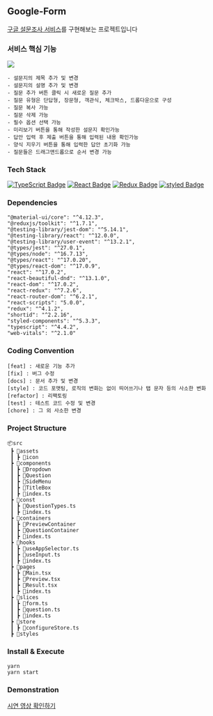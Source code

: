 ## Google-Form

[구글 설문조사 서비스](https://docs.google.com/forms)를 구현해보는 프로젝트입니다

### 서비스 핵심 기능

<img src="https://user-images.githubusercontent.com/49135797/147803061-74a2518b-a23a-44f3-a865-2883192ee711.png"/>

```
- 설문지의 제목 추가 및 변경
- 설문지의 설명 추가 및 변경
- 질문 추가 버튼 클릭 시 새로운 질문 추가
- 질문 유형은 단답형, 장문형, 객관식, 체크박스, 드롭다운으로 구성
- 질문 복사 가능
- 질문 삭제 가능
- 필수 옵션 선택 가능
- 미리보기 버튼을 통해 작성한 설문지 확인가능
- 답안 입력 후 제출 버튼을 통해 입력된 내용 확인가능
- 양식 지우기 버튼을 통해 입력한 답안 초기화 가능
- 질문들은 드래그앤드롭으로 순서 변경 가능
```

### Tech Stack

[![TypeScript Badge](https://img.shields.io/badge/Typescript-235A97?style=flat-square&logo=Typescript&logoColor=white)]()
[![React Badge](https://img.shields.io/badge/React-61DAFB?style=flat-square&logo=React&logoColor=white)]()
[![Redux Badge](https://img.shields.io/badge/Redux-764ABC?style=flat-square&logo=redux&logoColor=white)]()
[![styled Badge](https://img.shields.io/badge/styled-DB7093?style=flat-square&logo=styled-components&logoColor=white)]()

### Dependencies

```
"@material-ui/core": "^4.12.3",
"@reduxjs/toolkit": "^1.7.1",
"@testing-library/jest-dom": "^5.14.1",
"@testing-library/react": "^12.0.0",
"@testing-library/user-event": "^13.2.1",
"@types/jest": "^27.0.1",
"@types/node": "^16.7.13",
"@types/react": "^17.0.20",
"@types/react-dom": "^17.0.9",
"react": "^17.0.2",
"react-beautiful-dnd": "^13.1.0",
"react-dom": "^17.0.2",
"react-redux": "^7.2.6",
"react-router-dom": "^6.2.1",
"react-scripts": "5.0.0",
"redux": "^4.1.2",
"shortid": "^2.2.16",
"styled-components": "^5.3.3",
"typescript": "^4.4.2",
"web-vitals": "^2.1.0"
```

### Coding Convention

```
[feat] : 새로운 기능 추가
[fix] : 버그 수정
[docs] : 문서 추가 및 변경
[style] : 코드 포맷팅, 로직의 변화는 없이 띄어쓰기나 탭 문자 등의 사소한 변화
[refactor] : 리팩토링
[test] : 테스트 코드 수정 및 변경
[chore] : 그 외 사소한 변경
```

### Project Structure

```
📦src
 ┣ 📂assets
 ┃ ┣ 📂icon
 ┣ 📂components
 ┃ ┣ 📂Dropdown
 ┃ ┣ 📂Question
 ┃ ┣ 📂SideMenu
 ┃ ┣ 📂TitleBox
 ┃ ┣ 📜index.ts
 ┣ 📂const
 ┃ ┣ 📜QuestionTypes.ts
 ┃ ┣ 📜index.ts
 ┣ 📂containers
 ┃ ┣ 📂PreviewContainer
 ┃ ┣ 📂QuestionContainer
 ┃ ┣ 📜index.ts
 ┣ 📂hooks
 ┃ ┣ 📜useAppSelector.ts
 ┃ ┣ 📜useInput.ts
 ┃ ┣ 📜index.ts
 ┣ 📂pages
 ┃ ┣ 📜Main.tsx
 ┃ ┣ 📜Preview.tsx
 ┃ ┣ 📜Result.tsx
 ┃ ┣ 📜index.ts
 ┣ 📂slices
 ┃ ┣ 📜form.ts
 ┃ ┣ 📜question.ts
 ┃ ┣ 📜index.ts
 ┣ 📂store
 ┃ ┣ 📜configureStore.ts
 ┣ 📂styles
```

### Install & Execute

```
yarn
yarn start
```

### Demonstration

[시연 영상 확인하기](https://drive.google.com/file/d/1RpVzPdRxzxasbguOW_ISOVYRFsRlOWh5/view?usp=sharing)
